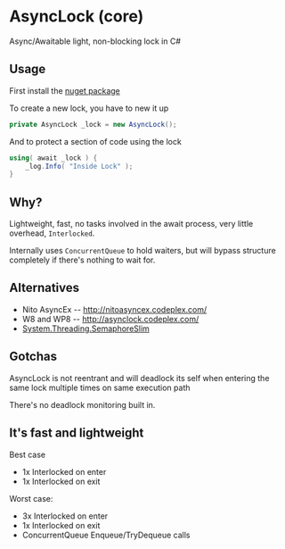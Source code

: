 AsyncLock (core)
=========

Async/Awaitable light, non-blocking lock in C#


## Usage ##

First install the [nuget package](https://www.nuget.org/packages/Bmbsqd.AsyncLock/)  


To create a new lock, you have to new it up
```csharp
private AsyncLock _lock = new AsyncLock();
```

And to protect a section of code using the lock 
```csharp
using( await _lock ) {
	_log.Info( "Inside Lock" );
}
```

## Why? ##
Lightweight, fast, no tasks involved in the await process, very little overhead, `Interlocked`.

Internally uses `ConcurrentQueue` to hold waiters, but will bypass structure completely if there's nothing to wait for.

## Alternatives ##
 - Nito AsyncEx -- http://nitoasyncex.codeplex.com/
 - W8 and WP8 -- http://asynclock.codeplex.com/
 - [System.Threading.SemaphoreSlim](http://msdn.microsoft.com/en-us/library/system.threading.semaphoreslim(v=vs.110).aspx) 

## Gotchas ##
AsyncLock is not reentrant and will deadlock its self when entering the same lock multiple times on same execution path

There's no deadlock monitoring built in.

## It's fast and lightweight ##
Best case
  - 1x Interlocked on enter
  - 1x Interlocked on exit

Worst case:
  - 3x Interlocked on enter
  - 1x Interlocked on exit
  - ConcurrentQueue Enqueue/TryDequeue calls
